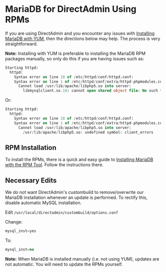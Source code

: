 # MariaDB for DirectAdmin Using RPMs

If you are using DirectAdmin and you encounter any issues with [Installing MariaDB with YUM](/kb/en/installing-mariadb-with-yum/), then the directions below may help. The process is very straightforward.

<strong>Note:</strong> Installing with YUM is preferable to installing the MariaDB RPM packages manually, so only do this if you are having issues such as:

```sql
Starting httpd:
  httpd:
    Syntax error on line 18 of /etc/httpd/conf/httpd.conf:
    Syntax error on line 1 of /etc/httpd/conf/extra/httpd-phpmodules.conf:
      Cannot load /usr/lib/apache/libphp5.so into server:
        libmysqlclient.so.18: cannot open shared object file: No such file or directory
```

Or:

```sql
Starting httpd:
  httpd:
    Syntax error on line 18 of /etc/httpd/conf/httpd.conf:
    Syntax error on line 1 of /etc/httpd/conf/extra/httpd-phpmodules.conf:
      Cannot load /usr/lib/apache/libphp5.so into server:
        /usr/lib/apache/libphp5.so: undefined symbol: client_errors
```

## RPM Installation

To install the RPMs, there is a quick and easy guide to [Installing MariaDB with the RPM Tool](/mariadb-administration/getting-installing-and-upgrading-mariadb/binary-packages/rpm/installing-mariadb-with-the-rpm-tool). Follow the instructions there.

## Necessary Edits

We do not want DirectAdmin's custombuild to remove/overwrite our MariaDB
installation whenever an update is performed. To rectify this, disable automatic MySQL installation.

Edit `/usr/local/directadmin/custombuild/options.conf`

Change:

```sql
mysql_inst=yes
```

To:

```sql
mysql_inst=no
```

<strong>Note:</strong>
When MariaDB is installed manually (i.e. not using YUM), updates are not
automatic. You will need to update the RPMs yourself.